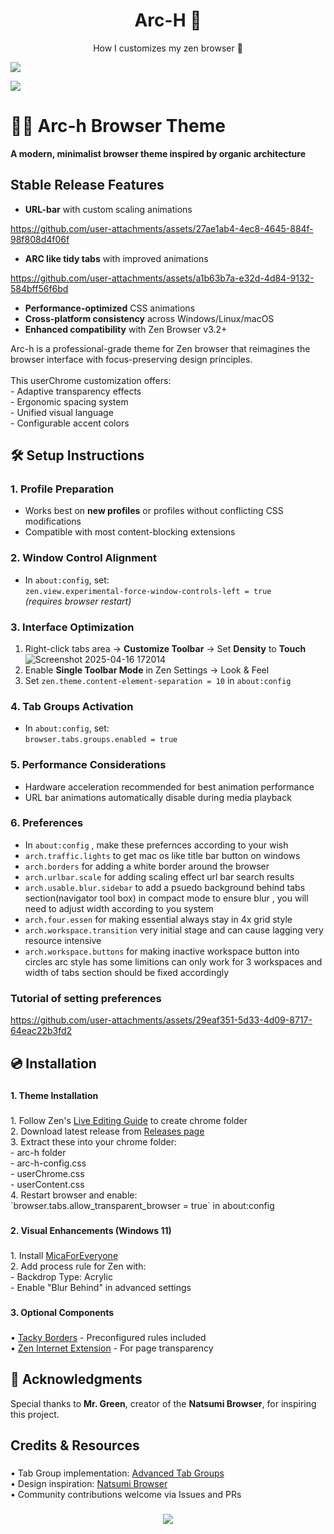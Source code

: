 <p align="center">
    <h1 align="center">Arc-H 🌌</h2>
</p>

<p align="center">How I customizes my zen browser 🌸</p>

![](https://github.com/ferrocyante/Arc-H/blob/main/extras/Screenshot%20(172).png?raw=true)

![](https://github.com/ferrocyante/Arc-H/blob/main/extras/Screenshot%20(176).png?raw=true)


###

# 🍋‍🟩 Arc-h Browser Theme  

**A modern, minimalist browser theme inspired by organic architecture**  


## Stable Release Features

- **URL-bar** with custom scaling animations



https://github.com/user-attachments/assets/27ae1ab4-4ec8-4645-884f-98f808d4f06f



- **ARC like tidy tabs** with improved animations

https://github.com/user-attachments/assets/a1b63b7a-e32d-4d84-9132-584bff56f6bd


- **Performance-optimized** CSS animations
- **Cross-platform consistency** across Windows/Linux/macOS
- **Enhanced compatibility** with Zen Browser v3.2+

<p align="left">Arc-h is a professional-grade theme for Zen browser that reimagines the browser interface with focus-preserving design principles.<br><br>This userChrome customization offers:<br>- Adaptive transparency effects<br>- Ergonomic spacing system<br>- Unified visual language<br>- Configurable accent colors</p>

###

## 🛠️ Setup Instructions  

### 1. Profile Preparation  
- Works best on **new profiles** or profiles without conflicting CSS modifications
- Compatible with most content-blocking extensions

### 2. Window Control Alignment  
- In `about:config`, set:  
  `zen.view.experimental-force-window-controls-left = true`  
  *(requires browser restart)*

### 3. Interface Optimization  
1. Right-click tabs area → **Customize Toolbar** → Set **Density** to **Touch**
![Screenshot 2025-04-16 172014](https://github.com/user-attachments/assets/f2197a98-3332-4db0-823b-ea666968634e)
2. Enable **Single Toolbar Mode** in Zen Settings → Look & Feel
3. Set `zen.theme.content-element-separation = 10` in `about:config`

### 4. Tab Groups Activation  
- In `about:config`, set:  
  `browser.tabs.groups.enabled = true`

### 5. Performance Considerations  
- Hardware acceleration recommended for best animation performance
- URL bar animations automatically disable during media playback

### 6. Preferences
- In `about:config` , make these prefernces according to your wish
- `arch.traffic.lights` to get mac os like title bar button on windows
- `arch.borders` for adding a white border around the browser
- `arch.urlbar.scale` for adding scaling effect url bar search results
- `arch.usable.blur.sidebar` to add a psuedo background behind tabs section(navigator tool box) in compact mode to ensure blur , you will need to adjust width according to you system
- `arch.four.essen` for making essential always stay in 4x grid style
- `arch.workspace.transition` very initial stage and can cause lagging very resource intensive
- `arch.workspace.buttons` for making  inactive workspace button into circles arc style has some limitions can only work for 3 workspaces and width of tabs section should be fixed accordingly                   
### Tutorial of setting preferences


https://github.com/user-attachments/assets/29eaf351-5d33-4d09-8717-64eac22b3fd2



<h2 align="left">💿 Installation</h2>

###

<h4 align="left">1. Theme Installation</h4>

###

<p align="left">1. Follow Zen's <a href="https://docs.zen-browser.app/guides/live-editing">Live Editing Guide</a> to create chrome folder<br>
2. Download latest release from <a href="https://github.com/[yourusername]/arc-h/releases">Releases page</a><br>
3. Extract these into your chrome folder:<br>
   - arc-h folder<br>
   - arc-h-config.css<br>
   - userChrome.css<br>
   - userContent.css<br>
4. Restart browser and enable:<br>
   `browser.tabs.allow_transparent_browser = true` in about:config</p>

###

<h4 align="left">2. Visual Enhancements (Windows 11)</h4>

###

<p align="left">1. Install <a href="https://github.com/MicaForEveryone/MicaForEveryone">MicaForEveryone</a><br>
2. Add process rule for Zen with:<br>
   - Backdrop Type: Acrylic<br>
   - Enable "Blur Behind" in advanced settings</p>

###

<h4 align="left">3. Optional Components</h4>

###

<p align="left">• <a href="https://github.com/lukeyou05/tacky-borders">Tacky Borders</a> - Preconfigured rules included<br>
• <a href="https://addons.mozilla.org/en-US/firefox/addon/zen-internet/">Zen Internet Extension</a> - For page transparency</p>

## 🙏 Acknowledgments  
Special thanks to **Mr. Green**, creator of the **Natsumi Browser**, for inspiring this project.  


###

<h2 align="left">Credits & Resources</h2>

###

<p align="left">• Tab Group implementation: <a href="https://github.com/Anoms12/Advanced-Tab-Groups">Advanced Tab Groups</a><br>
• Design inspiration: <a href="https://github.com/greeeen-dev/natsumi-browser">Natsumi Browser</a><br>
• Community contributions welcome via Issues and PRs</p>

###

<div align="center">
  <img src="https://img.shields.io/github/release/[yourusername]/arc-h?style=for-the-badge&label=STABLE%20RELEASE">
</div>
